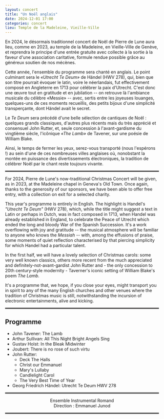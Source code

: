 ```yaml
---
layout: concert
title: "Un Noël anglais"
date: 2024-12-01 17:00
categories: concert
lieu: Temple de la Madeleine, Vieille-Ville
---
```


En 2024, le désormais traditionnel concert de Noël de Pierre de Lune aura lieu, comme en 2023, au temple de la Madeleine,
en Vieille-Ville de Genève, et reprendra le principe d'une entrée gratuite avec collecte à la sortie à la faveur
d'une association caritative, formule rendue possible grâce au généreux soutien de nos mécènes.

Cette année, l'ensemble du programme sera chanté en anglais. Le point culminant sera le _&laquo;Utrecht Te Deum&raquo;_ de Händel
(HWV 278),
qui, bien que son titre pourrait évoquer le latin, voire le néerlandais, fut effectivement composé en Angleterre en 1713 
pour célébrer la paix d'Utrecht. 
C'est donc une &oelig;uvre tout en gratitude et en jubilation -- on retrouve là l'ambiance musicale du célèbre 
&laquo;Messie&raquo; -- avec, sertis entre les joyeuses louanges, quelques-uns de ces moments recueillis,
des petits bijoux d'une simplicité transperçante, dont Händel avait le secret.

Le _Te Deum_ sera précédé d'une belle sélection de cantiques de Noël : quelques grands classiques, d'autres
plus récents mais du très apprécié et consensuel John Rutter, et, seule concession à l'avant-gardisme du vingtième
siècle, l'icônique _&laquo;The Lamb&raquo;_ de Tavener, sur une poésie de William Blake.

Ainsi, le temps de fermer les yeux, serez-vous transporté (nous l'espérons !) au sein d'une de ces nombreuses 
villes anglaises où, nonobstant la montée en puissance des divertissements électroniques, la tradition de célébrer Noël 
par le chant reste toujours vivante.

<hr style="border-top: 3px double #8c8b8b"/>

For 2024, Pierre de Lune's now-traditional Christmas Concert will be given, as in 2023, at the
Madeleine chapel in Geneva's Old Town. Once again, thanks to the generosity of our sponsors, we have been able
to offer free entry, with a collection on exit for a selected charity.

This year's programme is entirely in English. The highlight is Handel's _"Utrecht Te Deum"_ (HWV 278), which, while
the title might suggest a text in Latin or perhaps in Dutch, was in fact composed in 1713, when Handel was already
established in England, to celebrate the Peace of Utrecht which ended the long and bloody War of the
Spanish Succession. It's a work overflowing with joy and gratitude -- the musical atmosphere will be familiar
to anyone who knows the _Messiah_ -- with, among the effusions of praise, some moments of quiet reflection
characterised by that piercing simplicity for which Handel had a particular talent.

In the first half, we will have a lovely selection of Christmas carols: some very well known classics, others more 
recent from the much appreciated and definitely-not-avant-gardist John Rutter and - the only concession to 20th 
century-style modernity - Taverner's iconic setting of William Blake's poem _The Lamb_.

It's a programme that, we hope, if you close your eyes, might transport you in spirit to any of the many English churches
and other venues where the tradition of Christmas music is still, notwithstanding the incursion of electronic
entertainments, alive and kicking.

<hr style="border-top: 3px double #8c8b8b"/>

## Programme

- John Tavener: The Lamb
- Arthur Sullivan: All This Night Bright Angels Sing
- Gustav Holst: In the Bleak Midwinter                
- Joubert: There is no rose of such virtu
- John Rutter:
  - Deck The Halls
  - Christ our Emmanuel
  - Mary's Lullaby
  - Candlelight Carol
  - The Very Best Time of Year
- Georg Friedrich Händel: Utrecht Te Deum HWV 278

<hr style="border-top: 3px double #8c8b8b"/>

<p style="text-align: center">
Ensemble Instrumental Romand<br/>
Direction : Emmanuel Junod
</p>

<hr style="border-top: 3px double #8c8b8b"/>
